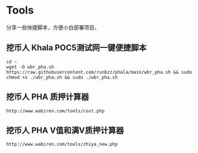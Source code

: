 # Tools
分享一些快捷脚本，方便小白部署项目。


## 挖币人 Khala POC5测试网一键便捷脚本

```
cd ~
wget -O wbr_pha.sh https://raw.githubusercontent.com/runbzz/phala/main/wbr_pha.sh && sudo chmod +x ./wbr_pha.sh && sudo ./wbr_pha.sh
```
## 挖币人 PHA 质押计算器
```
http://www.wabiren.com/tools/cost.php
```
## 挖币人 PHA V值和满V质押计算器
```
http://www.wabiren.com/tools/zhiya_new.php
```
